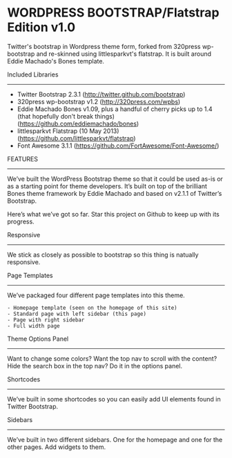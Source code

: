WORDPRESS BOOTSTRAP/Flatstrap Edition v1.0
==========================================

Twitter's bootstrap in Wordpress theme form, forked from 320press wp-bootstrap and re-skinned using littlesparkvt's flatstrap. It is built around Eddie Machado's Bones template. 

Included Libraries
__________________

- Twitter Bootstrap 2.3.1 (http://twitter.github.com/bootstrap)
- 320press wp-bootstrap v1.2 (http://320press.com/wpbs)
- Eddie Machado Bones v1.09, plus a handful of cherry picks up to 1.4 (that hopefully don't break things) (https://github.com/eddiemachado/bones)
- littlesparkvt Flatstrap (10 May 2013) (https://github.com/littlesparkvt/flatstrap)
- Font Awesome 3.1.1 (https://github.com/FortAwesome/Font-Awesome/)

FEATURES
________

We’ve built the WordPress Bootstrap theme so that it could be used as-is or as a starting point for theme developers. It’s built on top of the brilliant Bones theme framework by Eddie Machado and based on v2.1.1 of Twitter’s Bootstrap.

Here’s what we’ve got so far. Star this project on Github to keep up with its progress.

Responsive
__________

We stick as closely as possible to bootstrap so this thing is natually responsive. 

Page Templates
______________

We’ve packaged four different page templates into this theme.

    - Homepage template (seen on the homepage of this site)
    - Standard page with left sidebar (this page)
    - Page with right sidebar
    - Full width page

Theme Options Panel
___________________

Want to change some colors? Want the top nav to scroll with the content? Hide the search box in the top nav? Do it in the options panel.

Shortcodes
__________

We’ve built in some shortcodes so you can easily add UI elements found in Twitter Bootstrap.

Sidebars
________

We’ve built in two different sidebars. One for the homepage and one for the other pages. Add widgets to them.
